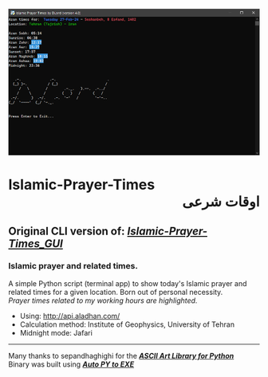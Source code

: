 ![Settings Window](https://github.com/DLord420/Islamic-Prayer-Times/blob/main/Screenshot.png)   

# Islamic-Prayer-Times  <div dir= "rtl">  اوقات شرعی
## Original CLI version of: [**_Islamic-Prayer-Times_GUI_**](https://github.com/DLord420/Islamic-Prayer-Times_GUI)   
### Islamic prayer and related times.

A simple Python script (terminal app) to show today's Islamic prayer and related times for a given location.  Born out of personal necessity.       
_Prayer times related to my working hours are highlighted._    
* Using: http://api.aladhan.com/  
* Calculation method: Institute of Geophysics, University of Tehran     
* Midnight mode: Jafari  
    
-----
Many thanks to sepandhaghighi for the [**_ASCII Art Library for Python_**](https://github.com/sepandhaghighi/art)   
Binary was built using [**_Auto PY to EXE_**](https://github.com/brentvollebregt/auto-py-to-exe)

